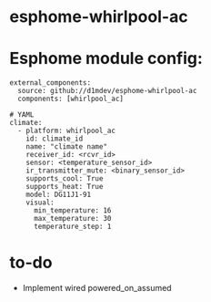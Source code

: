# esphome-whirlpool-ac

# Esphome module config:
```
external_components:
  source: github://d1mdev/esphome-whirlpool-ac
  components: [whirlpool_ac]

# YAML
climate:
  - platform: whirlpool_ac
    id: climate_id
    name: "climate name"
    receiver_id: <rcvr_id>
    sensor: <temperature_sensor_id>
    ir_transmitter_mute: <binary_sensor_id>
    supports_cool: True
    supports_heat: True
    model: DG11J1-91
    visual:
      min_temperature: 16
      max_temperature: 30
      temperature_step: 1
```
# to-do
* Implement wired powered_on_assumed
